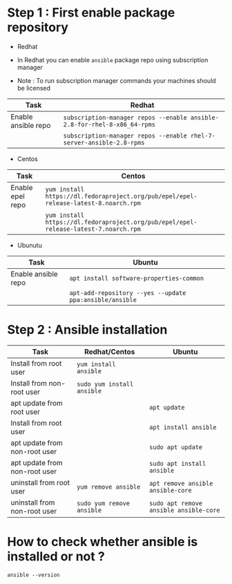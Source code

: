 # Step 1 : First enable package repository

- Redhat

* In Redhat you can enable `ansible` package repo using subscription manager

* Note : To run subscription manager commands your machines should be licensed


| Task                | Redhat                                                                   |
| ------------------- | ------------------------------------------------------------------------ |
| Enable ansible repo | `subscription-manager repos --enable ansible-2.8-for-rhel-8-x86_64-rpms` |  
|                     | `subscription-manager repos --enable rhel-7-server-ansible-2.8-rpms`     |

- Centos

| Task             | Centos                                                                               |
| ---------------- | ------------------------------------------------------------------------------------ |
| Enable epel repo | `yum install https://dl.fedoraproject.org/pub/epel/epel-release-latest-8.noarch.rpm` |
|                  | `yum install https://dl.fedoraproject.org/pub/epel/epel-release-latest-7.noarch.rpm` |

- Ubunutu

| Task                | Ubuntu                                                  |
| --------------------| ------------------------------------------------------- |
| Enable ansible repo | `apt install software-properties-common`                |
|                     | `apt-add-repository --yes --update ppa:ansible/ansible` |

# Step 2 : Ansible installation

| Task                          | Redhat/Centos              | Ubuntu                                 |
| ----------------------------- | -------------------------- | -------------------------------------- |
| Install from root user        | `yum install ansible`      |                                        |
| Install from non-root user    | `sudo yum install ansible` |                                        |
| apt update from root user     |                            | `apt update`                           |
| Install from root user        |                            | `apt install ansible`                  |
| apt update from non-root user |                            | `sudo apt update`                      |
| apt update from non-root user |                            | `sudo apt install ansible`             |
| uninstall from root user      | `yum remove ansible`       | `apt remove ansible ansible-core`      |
| uninstall from non-root user  | `sudo yum remove ansible`  | `sudo apt remove ansible ansible-core` |


# How to check whether ansible is installed or not ?

`ansible --version`
